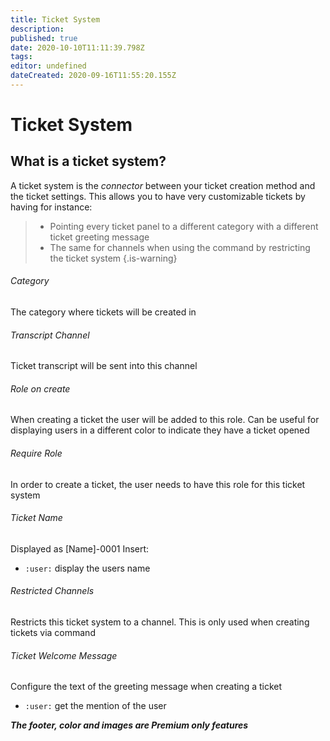 ```yaml
---
title: Ticket System
description: 
published: true
date: 2020-10-10T11:11:39.798Z
tags: 
editor: undefined
dateCreated: 2020-09-16T11:55:20.155Z
---
```


# Ticket System
## What is a ticket system?
A ticket system is the *connector* between your ticket creation method and the ticket settings.
This allows you to have very customizable tickets by having for instance:
> - Pointing every ticket panel to a different category with a different ticket greeting message
> - The same for channels when using the command by restricting the ticket system
{.is-warning}

###### Category
The category where tickets will be created in

###### Transcript Channel
Ticket transcript will be sent into this channel

###### Role on create
When creating a ticket the user will be added to this role. Can be useful for displaying users in a different color to indicate they have a ticket opened

###### Require Role
In order to create a ticket, the user needs to have this role for this ticket system

###### Ticket Name
Displayed as [Name]-0001
Insert:
- `:user:` display the users name

###### Restricted Channels
Restricts this ticket system to a channel. This is only used when creating tickets via command

###### Ticket Welcome Message
Configure the text of the greeting message when creating a ticket
- `:user:` get the mention of the user

***The footer, color and images are Premium only features***